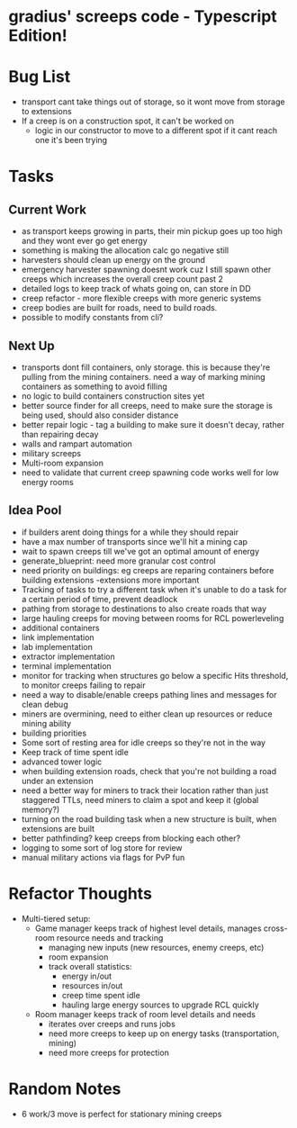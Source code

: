 # gradius' screeps code - Typescript Edition!

# Bug List
* transport cant take things out of storage, so it wont move from storage to extensions
* If a creep is on a construction spot, it can't be worked on
  * logic in our constructor to move to a different spot if it cant reach one it's been trying

# Tasks
## Current Work
* as transport keeps growing in parts, their min pickup goes up too high and they wont ever go get energy
* something is making the allocation calc go negative still
* harvesters should clean up energy on the ground
* emergency harvester spawning doesnt work cuz I still spawn other creeps which increases the overall creep count past 2
* detailed logs to keep track of whats going on, can store in DD
* creep refactor - more flexible creeps with more generic systems
* creep bodies are built for roads, need to build roads.
* possible to modify constants from cli?

## Next Up
* transports dont fill containers, only storage. this is because they're pulling from the mining containers. need a way of marking mining containers as something to avoid filling
* no logic to build containers construction sites yet
* better source finder for all creeps, need to make sure the storage is being used, should also consider distance
* better repair logic - tag a building to make sure it doesn't decay, rather than repairing decay
* walls and rampart automation
* military screeps
* Multi-room expansion
* need to validate that current creep spawning code works well for low energy rooms

## Idea Pool
* if builders arent doing things for a while they should repair
* have a max number of transports since we'll hit a mining cap
* wait to spawn creeps till we've got an optimal amount of energy
* generate_blueprint: need more granular cost control
* need priority on buildings: eg creeps are reparing containers before building extensions -extensions more important
* Tracking of tasks to try a different task when it's unable to do a task for a certain period of time, prevent deadlock
* pathing from storage to destinations to also create roads that way
* large hauling creeps for moving between rooms for RCL powerleveling
* additional containers
* link implementation
* lab implementation
* extractor implementation
* terminal implementation
* monitor for tracking when structures go below a specific Hits threshold, to monitor creeps failing to repair
* need a way to disable/enable creeps pathing lines and messages for clean debug
* miners are overmining, need to either clean up resources or reduce mining ability
* building priorities
* Some sort of resting area for idle creeps so they're not in the way
* Keep track of time spent idle
* advanced tower logic
* when building extension roads, check that you're not building a road under an extension
* need a better way for miners to track their location rather than just staggered TTLs, need miners to claim a spot and keep it (global memory?)
* turning on the road building task when a new structure is built, when extensions are built
* better pathfinding? keep creeps from blocking each other?
* logging to some sort of log store for review
* manual military actions via flags for PvP fun

# Refactor Thoughts
* Multi-tiered setup:
    * Game manager keeps track of highest level details, manages cross-room resource needs and tracking
        * managing new inputs (new resources, enemy creeps, etc)
        * room expansion
        * track overall statistics:
            * energy in/out
            * resources in/out
            * creep time spent idle
            * hauling large energy sources to upgrade RCL quickly
    * Room manager keeps track of room level details and needs
        * iterates over creeps and runs jobs
        * need more creeps to keep up on energy tasks (transportation, mining)
        * need more creeps for protection

# Random Notes
* 6 work/3 move is perfect for stationary mining creeps
